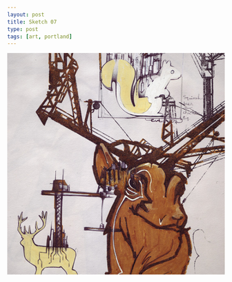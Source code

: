 ```yaml
---
layout: post
title: Sketch 07
type: post
tags: [art, portland]
---
```


![sketch](/media/images/b-sketch7.jpg)
 




